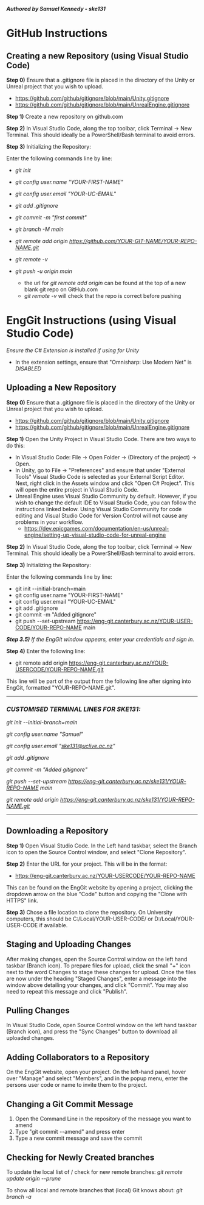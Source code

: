 ***Authored by Samuel Kennedy - ske131***

# GitHub Instructions

## Creating a new Repository (using Visual Studio Code)

**Step 0)** Ensure that a .gitignore file is placed in the directory of the Unity or Unreal project that you wish to upload.

* <https://github.com/github/gitignore/blob/main/Unity.gitignore>
* <https://github.com/github/gitignore/blob/main/UnrealEngine.gitignore>

**Step 1)** Create a new repository on github.com

**Step 2)** In Visual Studio Code, along the top toolbar, click Terminal -> New Terminal. This should ideally be a PowerShell/Bash terminal to avoid errors.

**Step 3)** Initializing the Repository:

Enter the following commands line by line:

* *git init*
* *git config user.name "YOUR-FIRST-NAME"*
* *git config user.email "YOUR-UC-EMAIL"*
* *git add .gitignore*
* *git commit -m "first commit"*
* *git branch -M main*
* *git remote add origin https://github.com/YOUR-GIT-NAME/YOUR-REPO-NAME.git*
* *git remote -v*
* *git push -u origin main*

  * the url for *git remote add origin* can be found at the top of a new blank git repo on GitHub.com
  * *git remote -v* will check that the repo is correct before pushing

# EngGit Instructions (using Visual Studio Code)

*Ensure the C# Extension is installed if using for Unity*

* In the extension settings, ensure that "Omnisharp: Use Modern Net" is *DISABLED*

## Uploading a New Repository

**Step 0)** Ensure that a .gitignore file is placed in the directory of the Unity or Unreal project that you wish to upload.

* <https://github.com/github/gitignore/blob/main/Unity.gitignore>
* <https://github.com/github/gitignore/blob/main/UnrealEngine.gitignore>

**Step 1)** Open the Unity Project in Visual Studio Code. There are two ways to do this:

* In Visual Studio Code: File -> Open Folder -> (Directory of the project) -> Open.
* In Unity, go to File -> "Preferences" and ensure that under "External Tools" Visual Studio Code is selected as your External Script Editor. Next, right click in the Assets window and click "Open C# Project". This will open the entire project in Visual Studio Code.
* Unreal Engine uses Visual Studio Community by default. However, if you wish to change the default IDE to Visual Studio Code, you can follow the instructions linked below. Using Visual Studio Community for code editing and Visual Studio Code for Version Control will not cause any problems in your workflow.
  * <https://dev.epicgames.com/documentation/en-us/unreal-engine/setting-up-visual-studio-code-for-unreal-engine>

**Step 2)** In Visual Studio Code, along the top toolbar, click Terminal -> New Terminal. This should ideally be a PowerShell/Bash terminal to avoid errors.

**Step 3)** Initializing the Repository:

Enter the following commands line by line:

* git init --initial-branch=main
* git config user.name "YOUR-FIRST-NAME"
* git config user.email "YOUR-UC-EMAIL"
* git add .gitignore
* git commit -m "Added gitignore"
* git push --set-upstream <https://eng-git.canterbury.ac.nz/YOUR-USER-CODE/YOUR-REPO-NAME> main

***Step 3.5)*** *If the EngGit window appears, enter your credentials and sign in.*

**Step 4)** Enter the following line:

* git remote add origin <https://eng-git.canterbury.ac.nz/YOUR-USERCODE/YOUR-REPO-NAME.git>

This line will be part of the output from the following line after signing into EngGit, formatted "YOUR-REPO-NAME.git".

---------------------------------------------------------------------------------------------------

### *CUSTOMISED TERMINAL LINES FOR SKE131:*

*git init --initial-branch=main*

*git config user.name "Samuel"*

*git config user.email "<ske131@uclive.ac.nz>"*

*git add .gitignore*

*git commit -m "Added gitignore"*

*git push --set-upstream <https://eng-git.canterbury.ac.nz/ske131/YOUR-REPO-NAME> main*

*git remote add origin <https://eng-git.canterbury.ac.nz/ske131/YOUR-REPO-NAME.git>*

---------------------------------------------------------------------------------------------------

## Downloading a Repository

**Step 1)** Open Visual Studio Code. In the Left hand taskbar, select the Branch icon to open the Source Control window, and select "Clone Repository".

**Step 2)** Enter the URL for your project. This will be in the format:

* <https://eng-git.canterbury.ac.nz/YOUR-USERCODE/YOUR-REPO-NAME>

This can be found on the EngGit website by opening a project, clicking the dropdown arrow on the blue "Code" button and copying the "Clone with HTTPS" link.

**Step 3)** Chose a file location to clone the repository. On University computers, this should be C:/Local/YOUR-USER-CODE/ or D:/Local/YOUR-USER-CODE if available.

## Staging and Uploading Changes

After making changes, open the Source Control window on the left hand taskbar (Branch icon). To prepare files for upload, click the small "+" icon next to the word Changes to stage these changes for upload. Once the files are now under the heading "Staged Changes", enter a message into the window above detailing your changes, and click "Commit". You may also need to repeat this message and click "Publish".

## Pulling Changes

In Visual Studio Code, open Source Control window on the left hand taskbar (Branch icon), and press the "Sync Changes" button to download all uploaded changes.

## Adding Collaborators to a Repository

On the EngGit website, open your project. On the left-hand panel, hover over "Manage" and select "Members", and in the popup menu, enter the persons user code or name to invite them to the project.

## Changing a Git Commit Message

1) Open the Command Line in the repository of the message you want to amend
2) Type "git commit --amend" and press enter
3) Type a new commit message and save the commit

## Checking for Newly Created branches

To update the local list of  / check for new remote branches:
*git remote update origin --prune*

To show all local and remote branches that (local) Git knows about:
*git branch -a*
